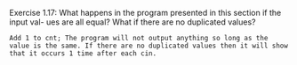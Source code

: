 Exercise 1.17: What happens in the program presented in this section if the input val- ues are all equal? What if there are no duplicated values?

```
Add 1 to cnt; The program will not output anything so long as the value is the same. If there are no duplicated values then it will show that it occurs 1 time after each cin.
```